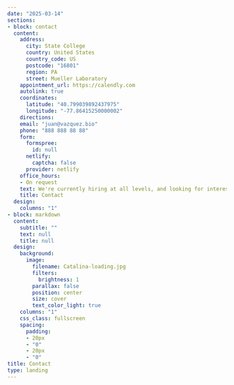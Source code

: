 ```yaml
---
date: "2025-03-14"
sections:
- block: contact
  content:
    address:
      city: State College
      country: United States
      country_code: US
      postcode: "16801"
      region: PA
      street: Mueller Laboratory
    appointment_url: https://calendly.com
    autolink: true
    coordinates:
      latitude: "40.799039892437975"
      longitude: "-77.86415250000002"
    directions: 
    email: "juan@vazquez.bio"
    phone: "888 888 88 88"
    form:
      formspree:
        id: null
      netlify:
        captcha: false
      provider: netlify
    office_hours:
    - On request
    text: We're currently hiring at all levels, and looking for interested *undergrads*, *grad students*, and *postdocs* to come join the Vazquez Lab!
    title: Contact
  design:
    columns: "1"
- block: markdown
  content:
    subtitle: ""
    text: null
    title: null
  design:
    background:
      image:
        filename: Catalina-loading.jpg
        filters:
          brightness: 1
        parallax: false
        position: center
        size: cover
        text_color_light: true
    columns: "1"
    css_class: fullscreen
    spacing:
      padding:
      - 20px
      - "0"
      - 20px
      - "0"
title: Contact
type: landing
---
```

